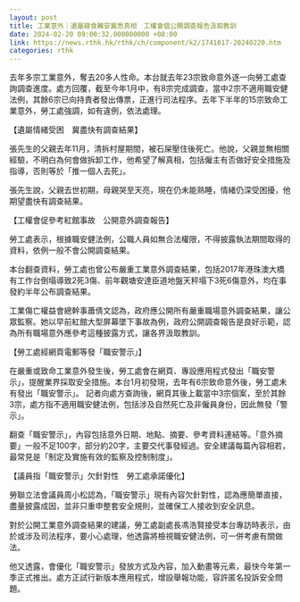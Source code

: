 ```yaml
---
layout: post
title: 工業意外｜遺屬寢食難安冀悉真相　工權會倡公開調查報告汲取教訓
date: 2024-02-20 09:00:32.000000000 +08:00
link: https://news.rthk.hk/rthk/ch/component/k2/1741017-20240220.htm
categories: rthk
---
```


去年多宗工業意外，奪去20多人性命。本台就去年23宗致命意外逐一向勞工處查詢調查進度。處方回覆，截至今年1月中，有8宗完成調查，當中2宗不適用職安健法例，其餘6宗已向持責者發出傳票，正進行司法程序。去年下半年的15宗致命工業意外，勞工處強調，如有違例，依法處理。

【遺屬情緒受困　冀盡快有調查結果】

張先生的父親去年11月，清拆村屋期間，被石屎壓住後死亡。他說，父親並無相關經驗，不明白為何會做拆卸工作，他希望了解真相，包括僱主有否做好安全措施及指導，否則等於「推一個人去死」。

張先生說，父親去世初期，母親哭至天亮，現在仍未能熟睡，情緒仍深受困擾，他期望盡快有調查結果。

【工權會促參考紅館事故　公開意外調查報告】

勞工處表示，根據職安健法例，公職人員如無合法權限，不得披露執法期間取得的資料，依例一般不會公開調查結果。

本台翻查資料，勞工處也曾公布嚴重工業意外調查結果，包括2017年港珠澳大橋有工作台倒塌導致2死3傷、前年觀塘安達臣道地盤天秤塌下3死6傷意外，均在事發約半年公布調查結果。

工業傷亡權益會總幹事蕭倩文認為，政府應公開所有嚴重職場意外調查結果，讓公眾監察。她以早前紅館大型屏幕墜下事故為例，政府公開調查報告是良好示範，認為所有職場意外應參考這種披露方式，讓各界汲取教訓。

【勞工處經網頁電郵等發「職安警示」】

在嚴重或致命工業意外發生後，勞工處會在網頁、專設應用程式發出「職安警示」，提醒業界採取安全措施。本台1月初發現，去年有6宗致命意外後，勞工處未有發出「職安警示」。 記者向處方查詢後，網頁其後上載當中3宗個案，至於其餘3宗，處方指不適用職安健法例，包括涉及自然死亡及非僱員身份，因此無發「警示」。
 
翻查「職安警示」，內容包括意外日期、地點、摘要、參考資料連結等。「意外摘要」一般不足100字，部分約20字，主要交代事發經過。安全建議每篇內容相若，最常見是「制定及實施有效的監察及控制制度」。

【議員指「職安警示」欠針對性　勞工處承諾優化】 

勞聯立法會議員周小松認為，「職安警示」現有內容欠針對性，認為應簡單直接，盡量披露成因，並非只重申整套安全規則，並確保工人接收到安全訊息。

對於公開工業意外調查結果的建議，勞工處副處長馮浩賢接受本台專訪時表示，由於或涉及司法程序，要小心處理，他透露將檢視職安健法例，可一併考慮有關做法。

他又透露，會優化「職安警示」發放方式及內容，加入動畫等元素，最快今年第一季正式推出。處方正試行新版本應用程式，增設舉報功能，容許匿名投訴安全問題。
